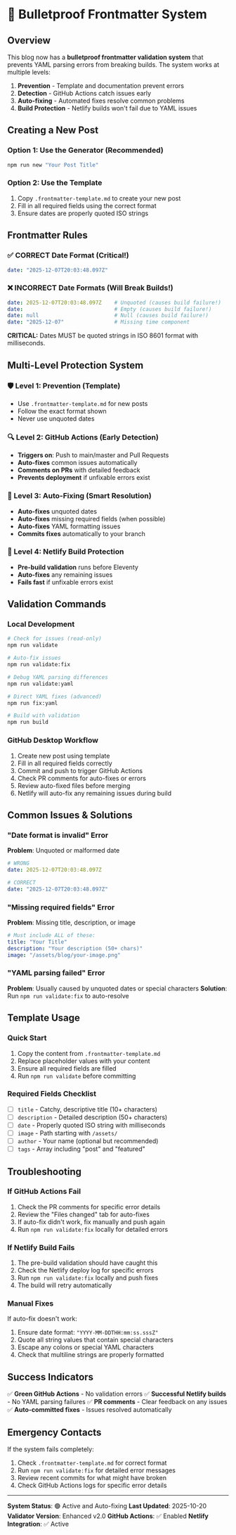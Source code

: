 # 🚀 Bulletproof Frontmatter System

## Overview

This blog now has a **bulletproof frontmatter validation system** that prevents YAML parsing errors from breaking builds. The system works at multiple levels:

1. **Prevention** - Template and documentation prevent errors
2. **Detection** - GitHub Actions catch issues early
3. **Auto-fixing** - Automated fixes resolve common problems
4. **Build Protection** - Netlify builds won't fail due to YAML issues

## Creating a New Post

### Option 1: Use the Generator (Recommended)
```bash
npm run new "Your Post Title"
```

### Option 2: Use the Template
1. Copy `.frontmatter-template.md` to create your new post
2. Fill in all required fields using the correct format
3. Ensure dates are properly quoted ISO strings

## Frontmatter Rules

### ✅ CORRECT Date Format (Critical!)
```yaml
date: "2025-12-07T20:03:48.097Z"
```

### ❌ INCORRECT Date Formats (Will Break Builds!)
```yaml
date: 2025-12-07T20:03:48.097Z    # Unquoted (causes build failure!)
date:                             # Empty (causes build failure!)
date: null                        # Null (causes build failure!)
date: "2025-12-07"                # Missing time component
```

**CRITICAL:** Dates MUST be quoted strings in ISO 8601 format with milliseconds.

## Multi-Level Protection System

### 🛡️ Level 1: Prevention (Template)
- Use `.frontmatter-template.md` for new posts
- Follow the exact format shown
- Never use unquoted dates

### 🔍 Level 2: GitHub Actions (Early Detection)
- **Triggers on**: Push to main/master and Pull Requests
- **Auto-fixes** common issues automatically
- **Comments on PRs** with detailed feedback
- **Prevents deployment** if unfixable errors exist

### 🔧 Level 3: Auto-Fixing (Smart Resolution)
- **Auto-fixes** unquoted dates
- **Auto-fixes** missing required fields (when possible)
- **Auto-fixes** YAML formatting issues
- **Commits fixes** automatically to your branch

### 🚀 Level 4: Netlify Build Protection
- **Pre-build validation** runs before Eleventy
- **Auto-fixes** any remaining issues
- **Fails fast** if unfixable errors exist

## Validation Commands

### Local Development
```bash
# Check for issues (read-only)
npm run validate

# Auto-fix issues
npm run validate:fix

# Debug YAML parsing differences
npm run validate:yaml

# Direct YAML fixes (advanced)
npm run fix:yaml

# Build with validation
npm run build
```

### GitHub Desktop Workflow
1. Create new post using template
2. Fill in all required fields correctly
3. Commit and push to trigger GitHub Actions
4. Check PR comments for auto-fixes or errors
5. Review auto-fixed files before merging
6. Netlify will auto-fix any remaining issues during build

## Common Issues & Solutions

### "Date format is invalid" Error
**Problem**: Unquoted or malformed date
```yaml
# WRONG
date: 2025-12-07T20:03:48.097Z

# CORRECT
date: "2025-12-07T20:03:48.097Z"
```

### "Missing required fields" Error
**Problem**: Missing title, description, or image
```yaml
# Must include ALL of these:
title: "Your Title"
description: "Your description (50+ chars)"
image: "/assets/blog/your-image.png"
```

### "YAML parsing failed" Error
**Problem**: Usually caused by unquoted dates or special characters
**Solution**: Run `npm run validate:fix` to auto-resolve

## Template Usage

### Quick Start
1. Copy the content from `.frontmatter-template.md`
2. Replace placeholder values with your content
3. Ensure all required fields are filled
4. Run `npm run validate` before committing

### Required Fields Checklist
- [ ] `title` - Catchy, descriptive title (10+ characters)
- [ ] `description` - Detailed description (50+ characters)
- [ ] `date` - Properly quoted ISO string with milliseconds
- [ ] `image` - Path starting with `/assets/`
- [ ] `author` - Your name (optional but recommended)
- [ ] `tags` - Array including "post" and "featured"

## Troubleshooting

### If GitHub Actions Fail
1. Check the PR comments for specific error details
2. Review the "Files changed" tab for auto-fixes
3. If auto-fix didn't work, fix manually and push again
4. Run `npm run validate:fix` locally for detailed errors

### If Netlify Build Fails
1. The pre-build validation should have caught this
2. Check the Netlify deploy log for specific errors
3. Run `npm run validate:fix` locally and push fixes
4. The build will retry automatically

### Manual Fixes
If auto-fix doesn't work:
1. Ensure date format: `"YYYY-MM-DDTHH:mm:ss.sssZ"`
2. Quote all string values that contain special characters
3. Escape any colons or special YAML characters
4. Check that multiline strings are properly formatted

## Success Indicators

✅ **Green GitHub Actions** - No validation errors
✅ **Successful Netlify builds** - No YAML parsing failures
✅ **PR comments** - Clear feedback on any issues
✅ **Auto-committed fixes** - Issues resolved automatically

## Emergency Contacts

If the system fails completely:
1. Check `.frontmatter-template.md` for correct format
2. Run `npm run validate:fix` for detailed error messages
3. Review recent commits for what might have broken
4. Check GitHub Actions logs for specific error details

---

**System Status**: 🟢 Active and Auto-fixing
**Last Updated**: 2025-10-20
**Validator Version**: Enhanced v2.0
**GitHub Actions**: ✅ Enabled
**Netlify Integration**: ✅ Active
